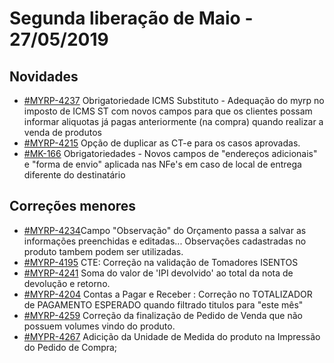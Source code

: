 # Segunda liberação de Maio - 27/05/2019

## Novidades
* [#MYRP-4237](https://devmyrp.atlassian.net/browse/MYRP-4237) Obrigatoriedade ICMS Substituto - Adequação do myrp no imposto de ICMS ST com novos campos para que os clientes possam informar aliquotas já pagas anteriormente (na compra) quando realizar a venda de produtos 
* [#MYRP-4215](https://devmyrp.atlassian.net/browse/MYRP-4215) Opção de duplicar as CT-e para os casos aprovadas.
* [#MK-166](https://devmyrp.atlassian.net/browse/MK-166) Obrigatoriedades - Novos campos de "endereços adicionais" e "forma de envio" aplicada nas NFe's em caso de local de entrega diferente do destinatário 


## Correções menores
* [#MYRP-4234](https://devmyrp.atlassian.net/browse/MYRP-4234)Campo "Observação" do Orçamento passa a salvar as informações preenchidas e editadas... Observações cadastradas no produto tambem podem ser utilizadas.
* [#MYRP-4195](https://devmyrp.atlassian.net/browse/MYRP-4195) CTE: Correção na validação de Tomadores ISENTOS 
* [#MYRP-4241](https://devmyrp.atlassian.net/browse/MYRP-4241) Soma do valor de 'IPI devolvido' <vIPIDevol> ao total da nota de devolução e retorno.
* [#MYRP-4204](https://devmyrp.atlassian.net/browse/MYRP-4204) Contas a Pagar e Receber : Correção no TOTALIZADOR de PAGAMENTO ESPERADO quando filtrado titulos para "este mês" 
* [#MYRP-4259](https://devmyrp.atlassian.net/browse/MYRP-4259) Correção da finalização de Pedido de Venda que não possuem volumes vindo do produto.
* [#MYPR-4267](https://devmyrp.atlassian.net/browse/MYPR-4267) Adicição da Unidade de Medida do produto na Impressão do Pedido de Compra;




